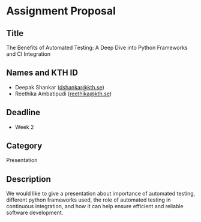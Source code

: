 # Assignment Proposal

## Title
The Benefits of Automated Testing: A Deep Dive into Python Frameworks and CI Integration


## Names and KTH ID

- Deepak Shankar (dshankar@kth.se)
- Reethika Ambatipudi (reethika@kth.se)

## Deadline

- Week 2

## Category

Presentation

## Description

We would like to give a presentation about importance of automated testing, different python frameworks used, the role of automated testing in continuous integration, and how it can help ensure efficient and reliable software development.

